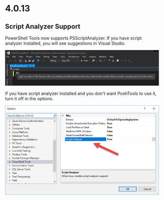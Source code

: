 # 4.0.13

## Script Analyzer Support

PowerShell Tools now supports PSScriptAnalyzer. If you have script analyzer installed, you will see suggestions in Visual Studio. 

![](../../.gitbook/assets/image%20%284%29.png)

If you have script analyzer installed and you don't want PoshTools to use it, turn it off in the options. 

![Script Analyzer option](../../.gitbook/assets/image%20%2811%29.png)

